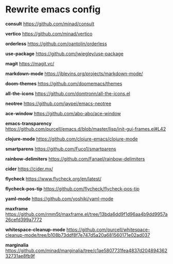 # Rewrite emacs config

**consult** <https://github.com/minad/consult>

**vertico** <https://github.com/minad/vertico>

**orderless** <https://github.com/oantolin/orderless>

**use-package** <https://github.com/jwiegley/use-package>

**magit** <https://magit.vc/>

**markdown-mode** <https://jblevins.org/projects/markdown-mode/>

**doom-themes** <https://github.com/doomemacs/themes>

**all-the-icons** <https://github.com/domtronn/all-the-icons.el>

**neotree** <https://github.com/jaypei/emacs-neotree>

**ace-window** <https://github.com/abo-abo/ace-window>

**emacs-transparency** <https://github.com/purcell/emacs.d/blob/master/lisp/init-gui-frames.el#L42>

**clojure-mode** <https://github.com/clojure-emacs/clojure-mode>

**smartparens** <https://github.com/Fuco1/smartparens>

**rainbow-delimiters** <https://github.com/Fanael/rainbow-delimiters>

**cider** <https://cider.mx/>

**flycheck** <https://www.flycheck.org/en/latest/>

**flycheck-pos-tip** <https://github.com/flycheck/flycheck-pos-tip>

**yaml-mode** <https://github.com/yoshiki/yaml-mode>

**maxframe** <https://github.com/rmm5t/maxframe.el/tree/13bda6dd9f1d96aa4b9dd9957a26cefd399a7772>

**whitespace-cleanup-mode** <https://github.com/purcell/whitespace-cleanup-mode/tree/b108b73ddf8f7e747d5a20a681560171e02ad037>

**marginalia** <https://github.com/minad/marginalia/tree/c1ae5807731fea4837d20489436232731ae8fb9f>
